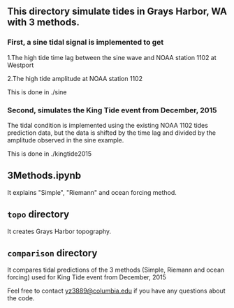 ## This directory simulate tides in Grays Harbor, WA with 3 methods. 

### First, a sine tidal signal is implemented to get 

1.The high tide time lag between the sine wave and NOAA station 1102 at Westport   

2.The high tide amplitude at NOAA station 1102

This is done in ./sine

### Second, simulates the King Tide event from December, 2015

The tidal condition is implemented using the existing NOAA 1102 tides prediction data, but the data is shifted by the time lag and divided by the amplitude observed in the sine example.

This is done in ./kingtide2015

## 3Methods.ipynb

It explains "Simple", "Riemann" and ocean forcing method.

## `topo` directory

It creates Grays Harbor topography. 


## `comparison` directory

It compares tidal predictions of the 3 methods (Simple, Riemann and ocean forcing) used for King Tide event from December, 2015


Feel free to contact yz3889@columbia.edu if you have any questions about the code.
